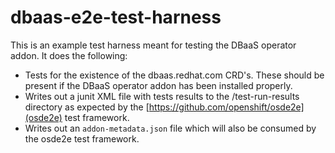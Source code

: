 # dbaas-e2e-test-harness

This is an example test harness meant for testing the DBaaS operator addon. It does the following:

* Tests for the existence of the dbaas.redhat.com CRD's. These should be present if the DBaaS
  operator addon has been installed properly.
* Writes out a junit XML file with tests results to the /test-run-results directory as expected
  by the [https://github.com/openshift/osde2e](osde2e) test framework.
* Writes out an `addon-metadata.json` file which will also be consumed by the osde2e test framework.
